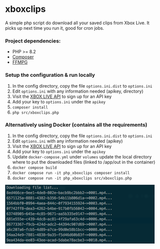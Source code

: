 # xboxclips
A simple php script do download all your saved clips from Xbox Live. It picks up next time you run it, good for cron jobs.

### Project dependencies:

* PHP >= 8.2
* [Composer](https://getcomposer.org)
* [FFMPG](https://www.ffmpeg.org/)

### Setup the configuration & run locally

1. In the config directory, copy the file `options.ini.dist` to `options.ini`
2. Edit `options.ini` with any information needed (apikey, directory)
3. Visit the [XBOX LIVE API](https://xbl.io/) to sign up for an API key
4. Add your key to `options.ini` under the `apikey`
5. `composer install`
6. `php src/xboxclips.php`

### Alternatively using Docker (contains all the requirements)
1. In the config directory, copy the file `options.ini.dist` to `options.ini`
2. Edit `options.ini` with any information needed (apikey)
3. Visit the [XBOX LIVE API](https://xbl.io/) to sign up for an API key
4. Add your key to `options.ini` under the `apikey`
5. Update `docker-compose.yml` under `volumes` update the local directory where to put the downloaded files (linked to /app/out in the container)
6. `docker compose build`
7. `docker compose run -it php_xboxclips composer install`
8. `docker compose run -it php_xboxclips src/xboxclips.php`

![Output](https://github.com/seg7/xboxclips/blob/master/ouput.png?raw=true)